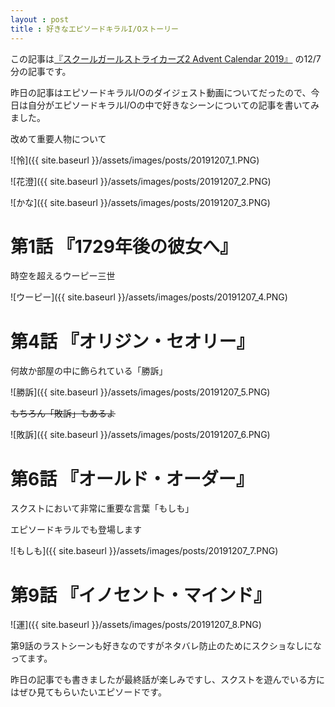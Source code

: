```yaml
---
layout : post
title : 好きなエピソードキラルI/Oストーリー
---
```


この記事は[『スクールガールストライカーズ2 Advent Calendar 2019』](https://adventar.org/calendars/4503) の12/7分の記事です。

昨日の記事はエピソードキラルI/Oのダイジェスト動画についてだったので、今日は自分がエピソードキラルI/Oの中で好きなシーンについての記事を書いてみました。


改めて重要人物について

![怜]({{ site.baseurl }}/assets/images/posts/20191207_1.PNG)

![花澄]({{ site.baseurl }}/assets/images/posts/20191207_2.PNG)

![かな]({{ site.baseurl }}/assets/images/posts/20191207_3.PNG)


# 第1話 『1729年後の彼女へ』

時空を超えるウーピー三世

![ウーピー]({{ site.baseurl }}/assets/images/posts/20191207_4.PNG)


# 第4話 『オリジン・セオリー』

何故か部屋の中に飾られている「勝訴」

![勝訴]({{ site.baseurl }}/assets/images/posts/20191207_5.PNG)

~~もちろん「敗訴」もあるよ~~

![敗訴]({{ site.baseurl }}/assets/images/posts/20191207_6.PNG)

# 第6話 『オールド・オーダー』

スクストにおいて非常に重要な言葉「もしも」

エピソードキラルでも登場します

![もしも]({{ site.baseurl }}/assets/images/posts/20191207_7.PNG)

# 第9話 『イノセント・マインド』

![運]({{ site.baseurl }}/assets/images/posts/20191207_8.PNG)

第9話のラストシーンも好きなのですがネタバレ防止のためにスクショなしになってます。


昨日の記事でも書きましたが最終話が楽しみですし、スクストを遊んでいる方にはぜひ見てもらいたいエピソードです。
